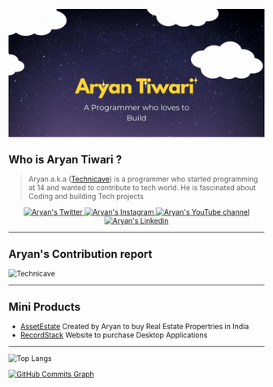 <a href="#" target="_blank"><img src="https://raw.githubusercontent.com/technicave/technicave/main/Aryan%20(1).gif" /></a>

## Who is Aryan Tiwari ?
> Aryan a.k.a ([Technicave](https://twitter.com/technicave)) is a programmer who started programming at 14 and wanted to contribute to tech world. He is fascinated about Coding and building Tech projects

<p align="center">
  <a href="http://twitter.com/technicave">
    <img src="https://img.shields.io/badge/Twitter-1DA1F2?style=for-the-badge&logo=twitter&logoColor=white" alt="Aryan's Twitter"/>
  </a>
  <a href="https://instagram.com/technicave">
    <img src="https://img.shields.io/badge/Instagram-E4405F?style=for-the-badge&logo=instagram&logoColor=white" alt="Aryan's Instagram"/>
  </a>
  <a href="https://youtube.com/channel/UC2BcAOTlMvivESrdP_oD_jQ">
    <img src="https://img.shields.io/youtube/channel/subscribers/UC2BcAOTlMvivESrdP_oD_jQ?style=for-the-badge&logo=youtube&label=Youtube&color=blue" alt="Aryan's YouTube channel"/>
  </a>
  <a href="https://linkedin.com/in/technicave">
    <img src="https://img.shields.io/badge/LinkedIn-0077B5?style=for-the-badge&logo=linkedin&logoColor=white" alt="Aryan's Linkedin"/>
  </a>
  
</p>

---
## Aryan's Contribution report

![Technicave](https://github-readme-stats.vercel.app/api?username=technicave&show_icons=true&theme=radical)

---

## Mini Products
- [AssetEstate](https://assetestate.herokuapp.com/) Created by Aryan to buy Real Estate Propertries in India
- [RecordStack](https://recordstack.github.io/recordstack/) Website to purchase Desktop Applications

---

![Top Langs](https://github-readme-stats.vercel.app/api/top-langs/?username=technicave&langs_count=8&show_icons=true&theme=radical)

<a href="http://www.github.com/technicave"><img src="https://activity-graph.herokuapp.com/graph?username=technicave&bg_color=1c1917&color=ffffff&line=0891b2&point=ffffff&area_color=1c1917&area=true&hide_border=true&custom_title=GitHub%20Commits%20Graph" alt="GitHub Commits Graph" /></a>

